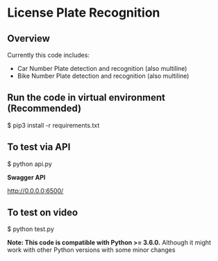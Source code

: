 # License Plate Recognition

## Overview
Currently this code includes:
* Car Number Plate detection and recognition (also multiline)
* Bike Number Plate detection and recognition (also multiline)

## Run the code in virtual environment (Recommended)

$ pip3 install -r requirements.txt

## To test via API
$ python api.py

**Swagger API**

http://0.0.0.0:6500/

## To test on video

$ python test.py


**Note: This code is compatible with Python >= 3.6.0.**
Although it might work with other Python versions with some minor changes
